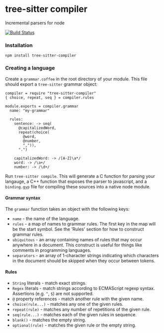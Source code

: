 # tree-sitter compiler

Incremental parsers for node

[![Build Status](https://travis-ci.org/maxbrunsfeld/node-tree-sitter-compiler.svg?branch=master)](https://travis-ci.org/maxbrunsfeld/node-tree-sitter-compiler)

### Installation

```
npm install tree-sitter-compiler
```

### Creating a language

Create a `grammar.coffee` in the root directory of your module. This file should export a `tree-sitter` grammar object:

```coffee-script
compiler = require "tree-sitter-compiler"
{ choice, repeat, seq } = compiler.rules

module.exports = compiler.grammar
  name: "my-grammar"
  
  rules:
    sentence: -> seq(
      @capitalizedWord,
      repeat(choice(
        @word,
        @number,
        ",")),
      ".")
      
    capitalizedWord: -> /[A-Z]\a*/
    word: -> /\a+/
    number: -> /\d+/
```

Run `tree-sitter compile`. This will generate a C function for parsing your langauge, a C++ function that exposes the parser to javascript, and a `binding.gyp` file for compiling these sources into a native node module.

#### Grammar syntax

The `grammar` function takes an object with the following keys:

* `name` - the name of the language.
* `rules` - a map of names to grammar rules. The first key in the map will be the start symbol. See the 'Rules' section for how to construct grammar rules.
* `ubiquitous` - an array containing names of rules that may occur anywhere in a document. This construct is useful for things like comments in programming languages.
* `separators` - an array of 1-character strings indicating which characters in the document should be skipped when they occur between tokens.

#### Rules

* `String` literals - match exact strings.
* `Regex` literals - match strings according to ECMAScript regexp syntax. Assertions (e.g. `^`, `$`) are not supported.
* `@` property references - match another rule with the given name.
* `choice(rule...)` - matches any one of the given rules.
* `repeat(rule)` - matches any number of repetitions of the given rule.
* `seq(rule...)` - matches each of the given rules in sequence.
* `blank()` - matches the empty string.
* `optional(rule)` - matches the given rule or the empty string.
